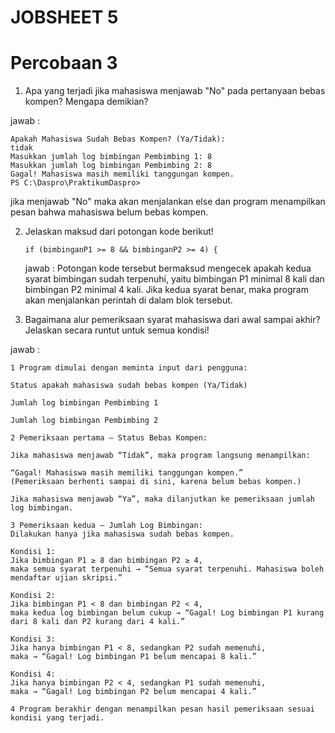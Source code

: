 # JOBSHEET 5
# Percobaan 3
1. Apa yang terjadi jika mahasiswa menjawab "No" pada pertanyaan bebas kompen? Mengapa demikian? 

jawab : 
```
Apakah Mahasiswa Sudah Bebas Kompen? (Ya/Tidak): 
tidak
Masukkan jumlah log bimbingan Pembimbing 1: 8
Masukkan jumlah log bimbingan Pembimbing 2: 8
Gagal! Mahasiswa masih memiliki tanggungan kompen.
PS C:\Daspro\PraktikumDaspro> 
```
jika menjawab "No" maka akan menjalankan else dan program menampilkan pesan bahwa mahasiswa belum bebas kompen.

2. Jelaskan maksud dari potongan kode berikut!
   ``` 
   if (bimbinganP1 >= 8 && bimbinganP2 >= 4) {
   ```

   jawab : Potongan kode tersebut bermaksud mengecek apakah kedua syarat bimbingan sudah terpenuhi, yaitu bimbingan P1 minimal 8 kali dan bimbingan P2 minimal 4 kali. Jika kedua syarat benar, maka program akan menjalankan perintah di dalam blok tersebut.

3. Bagaimana alur pemeriksaan syarat mahasiswa dari awal sampai akhir? Jelaskan secara runtut untuk semua kondisi! 

jawab : 
```
1 Program dimulai dengan meminta input dari pengguna:

Status apakah mahasiswa sudah bebas kompen (Ya/Tidak)

Jumlah log bimbingan Pembimbing 1

Jumlah log bimbingan Pembimbing 2

2 Pemeriksaan pertama – Status Bebas Kompen:

Jika mahasiswa menjawab “Tidak”, maka program langsung menampilkan:

“Gagal! Mahasiswa masih memiliki tanggungan kompen.”
(Pemeriksaan berhenti sampai di sini, karena belum bebas kompen.)

Jika mahasiswa menjawab “Ya”, maka dilanjutkan ke pemeriksaan jumlah log bimbingan.

3 Pemeriksaan kedua – Jumlah Log Bimbingan:
Dilakukan hanya jika mahasiswa sudah bebas kompen.

Kondisi 1:
Jika bimbingan P1 ≥ 8 dan bimbingan P2 ≥ 4,
maka semua syarat terpenuhi → “Semua syarat terpenuhi. Mahasiswa boleh mendaftar ujian skripsi.”

Kondisi 2:
Jika bimbingan P1 < 8 dan bimbingan P2 < 4,
maka kedua log bimbingan belum cukup → “Gagal! Log bimbingan P1 kurang dari 8 kali dan P2 kurang dari 4 kali.”

Kondisi 3:
Jika hanya bimbingan P1 < 8, sedangkan P2 sudah memenuhi,
maka → “Gagal! Log bimbingan P1 belum mencapai 8 kali.”

Kondisi 4:
Jika hanya bimbingan P2 < 4, sedangkan P1 sudah memenuhi,
maka → “Gagal! Log bimbingan P2 belum mencapai 4 kali.”

4 Program berakhir dengan menampilkan pesan hasil pemeriksaan sesuai kondisi yang terjadi.
```